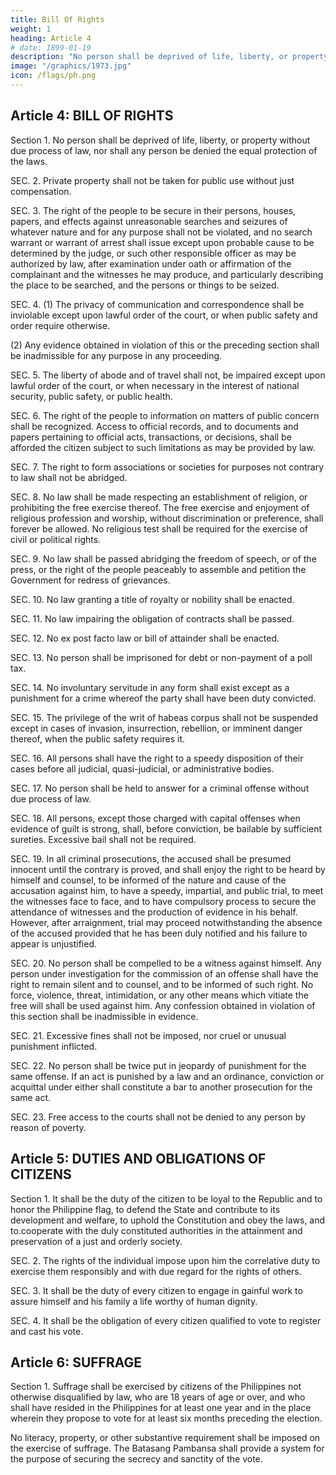 ```yaml
---
title: Bill Of Rights
weight: 1
heading: Article 4
# date: 1899-01-19
description: "No person shall be deprived of life, liberty, or property without due process of law, nor shall any person be denied the equal protection of the laws"
image: "/graphics/1973.jpg"
icon: /flags/ph.png
---
```



## Article 4: BILL OF RIGHTS

Section 1. No person shall be deprived of life, liberty, or property without due process of law, nor shall any person be denied the equal protection of the laws.

SEC. 2. Private property shall not be taken for public use without just compensation.

SEC. 3. The right of the people to be secure in their persons, houses, papers, and effects against unreasonable searches and seizures of whatever nature and for any purpose shall not be violated, and no search warrant or warrant of arrest shall issue except upon probable cause to be determined by the judge, or such other responsible officer as may be authorized by law, after examination under oath or affirmation of the complainant and the witnesses he may produce, and particularly describing the place to be searched, and the persons or things to be seized.

SEC. 4. (1) The privacy of communication and correspondence shall be inviolable except upon lawful order of the court, or when public safety and order require otherwise.

(2) Any evidence obtained in violation of this or the preceding section shall be inadmissible for any purpose in any proceeding.

SEC. 5. The liberty of abode and of travel shall not, be impaired except upon lawful order of the court, or when necessary in the interest of national security, public safety, or public health.

SEC. 6. The right of the people to information on matters of public concern shall be recognized. Access to official records, and to documents and papers pertaining to official acts, transactions, or decisions, shall be afforded the citizen subject to such limitations as may be provided by law.

SEC. 7. The right to form associations or societies for purposes not contrary to law shall not be abridged.

SEC. 8. No law shall be made respecting an establishment of religion, or prohibiting the free exercise thereof. The free exercise and enjoyment of religious profession and worship, without discrimination or preference, shall forever be allowed. No religious test shall be required for the exercise of civil or political rights.

SEC. 9. No law shall be passed abridging the freedom of speech, or of the press, or the right of the people peaceably to assemble and petition the Government for redress of grievances.

SEC. 10. No law granting a title of royalty or nobility shall be enacted.

SEC. 11. No law impairing the obligation of contracts shall be passed.

SEC. 12. No ex post facto law or bill of attainder shall be enacted.

SEC. 13. No person shall be imprisoned for debt or non-payment of a poll tax.

SEC. 14. No involuntary servitude in any form shall exist except as a punishment for a crime whereof the party shall have been duty convicted.

SEC. 15. The privilege of the writ of habeas corpus shall not be suspended except in cases of invasion, insurrection, rebellion, or imminent danger thereof, when the public safety requires it.

SEC. 16. All persons shall have the right to a speedy disposition of their cases before all judicial, quasi-judicial, or administrative bodies.

SEC. 17. No person shall be held to answer for a criminal offense without due process of law.

SEC. 18. All persons, except those charged with capital offenses when evidence of guilt is strong, shall, before conviction, be bailable by sufficient sureties. Excessive bail shall not be required.

SEC. 19. In all criminal prosecutions, the accused shall be presumed innocent until the contrary is proved, and shall enjoy the right to be heard by himself and counsel, to be informed of the nature and cause of the accusation against him, to have a speedy, impartial, and public trial, to meet the witnesses face to face, and to have compulsory process to secure the attendance of witnesses and the production of evidence in his behalf. However, after arraignment, trial may proceed notwithstanding the absence of the accused provided that he has been duly notified and his failure to appear is unjustified.

SEC. 20. No person shall be compelled to be a witness against himself. Any person under investigation for the commission of an offense shall have the right to remain silent and to counsel, and to be informed of such right. No force, violence, threat, intimidation, or any other means which vitiate the free will shall be used against him. Any confession obtained in violation of this section shall be inadmissible in evidence.

SEC. 21. Excessive fines shall not be imposed, nor cruel or unusual punishment inflicted.

SEC. 22. No person shall be twice put in jeopardy of punishment for the same offense. If an act is punished by a law and an ordinance, conviction or acquittal under either shall constitute a bar to another prosecution for the same act.

SEC. 23. Free access to the courts shall not be denied to any person by reason of poverty.


## Article 5: DUTIES AND OBLIGATIONS OF CITIZENS

Section 1. It shall be the duty of the citizen to be loyal to the Republic and to honor the Philippine flag, to defend the State and contribute to its development and welfare, to uphold the Constitution and obey the laws, and to.cooperate with the duly constituted authorities in the attainment and preservation of a just and orderly society.

SEC. 2. The rights of the individual impose upon him the correlative duty to exercise them responsibly and with due regard for the rights of others.

SEC. 3. It shall be the duty of every citizen to engage in gainful work to assure himself and his family a life worthy of human dignity.

SEC. 4. It shall be the obligation of every citizen qualified to vote to register and cast his vote.


## Article 6: SUFFRAGE

Section 1. Suffrage shall be exercised by citizens of the Philippines not otherwise disqualified by law, who are 18 years of age or over, and who shall have resided in the Philippines for at least one year and in the place wherein they propose to vote for at least six months preceding the election. 

No literacy, property, or other substantive requirement shall be imposed on the exercise of suffrage. The Batasang Pambansa shall provide a system for the purpose of securing the secrecy and sanctity of the vote.
